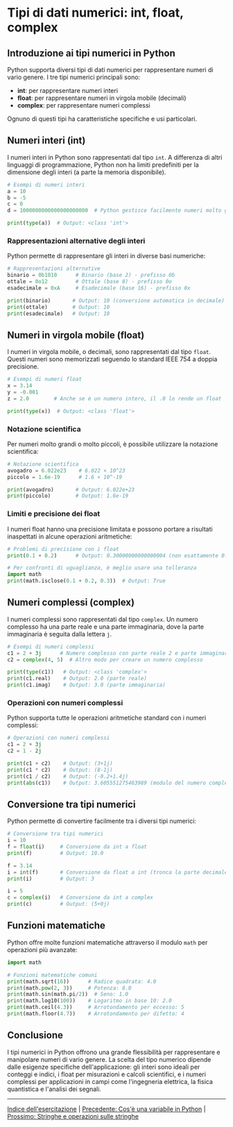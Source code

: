 # Tipi di dati numerici: int, float, complex

## Introduzione ai tipi numerici in Python
Python supporta diversi tipi di dati numerici per rappresentare numeri di vario genere. I tre tipi numerici principali sono:
- **int**: per rappresentare numeri interi
- **float**: per rappresentare numeri in virgola mobile (decimali)
- **complex**: per rappresentare numeri complessi

Ognuno di questi tipi ha caratteristiche specifiche e usi particolari.

## Numeri interi (int)
I numeri interi in Python sono rappresentati dal tipo `int`. A differenza di altri linguaggi di programmazione, Python non ha limiti predefiniti per la dimensione degli interi (a parte la memoria disponibile).

```python
# Esempi di numeri interi
a = 10
b = -5
c = 0
d = 1000000000000000000000  # Python gestisce facilmente numeri molto grandi

print(type(a))  # Output: <class 'int'>
```

### Rappresentazioni alternative degli interi
Python permette di rappresentare gli interi in diverse basi numeriche:

```python
# Rappresentazioni alternative
binario = 0b1010      # Binario (base 2) - prefisso 0b
ottale = 0o12         # Ottale (base 8) - prefisso 0o
esadecimale = 0xA     # Esadecimale (base 16) - prefisso 0x

print(binario)       # Output: 10 (conversione automatica in decimale)
print(ottale)        # Output: 10
print(esadecimale)   # Output: 10
```

## Numeri in virgola mobile (float)
I numeri in virgola mobile, o decimali, sono rappresentati dal tipo `float`. Questi numeri sono memorizzati seguendo lo standard IEEE 754 a doppia precisione.

```python
# Esempi di numeri float
x = 3.14
y = -0.001
z = 2.0        # Anche se è un numero intero, il .0 lo rende un float

print(type(x))  # Output: <class 'float'>
```

### Notazione scientifica
Per numeri molto grandi o molto piccoli, è possibile utilizzare la notazione scientifica:

```python
# Notazione scientifica
avogadro = 6.022e23    # 6.022 × 10^23
piccolo = 1.6e-19      # 1.6 × 10^-19

print(avogadro)       # Output: 6.022e+23
print(piccolo)        # Output: 1.6e-19
```

### Limiti e precisione dei float
I numeri float hanno una precisione limitata e possono portare a risultati inaspettati in alcune operazioni aritmetiche:

```python
# Problemi di precisione con i float
print(0.1 + 0.2)      # Output: 0.30000000000000004 (non esattamente 0.3)

# Per confronti di uguaglianza, è meglio usare una tolleranza
import math
print(math.isclose(0.1 + 0.2, 0.3))  # Output: True
```

## Numeri complessi (complex)
I numeri complessi sono rappresentati dal tipo `complex`. Un numero complesso ha una parte reale e una parte immaginaria, dove la parte immaginaria è seguita dalla lettera `j`.

```python
# Esempi di numeri complessi
c1 = 2 + 3j      # Numero complesso con parte reale 2 e parte immaginaria 3
c2 = complex(4, 5)  # Altro modo per creare un numero complesso

print(type(c1))   # Output: <class 'complex'>
print(c1.real)    # Output: 2.0 (parte reale)
print(c1.imag)    # Output: 3.0 (parte immaginaria)
```

### Operazioni con numeri complessi
Python supporta tutte le operazioni aritmetiche standard con i numeri complessi:

```python
# Operazioni con numeri complessi
c1 = 2 + 3j
c2 = 1 - 2j

print(c1 + c2)    # Output: (3+1j)
print(c1 * c2)    # Output: (8-1j)
print(c1 / c2)    # Output: (-0.2+1.4j)
print(abs(c1))    # Output: 3.605551275463989 (modulo del numero complesso)
```

## Conversione tra tipi numerici
Python permette di convertire facilmente tra i diversi tipi numerici:

```python
# Conversione tra tipi numerici
i = 10
f = float(i)     # Conversione da int a float
print(f)         # Output: 10.0

f = 3.14
i = int(f)       # Conversione da float a int (tronca la parte decimale)
print(i)         # Output: 3

i = 5
c = complex(i)   # Conversione da int a complex
print(c)         # Output: (5+0j)
```

## Funzioni matematiche
Python offre molte funzioni matematiche attraverso il modulo `math` per operazioni più avanzate:

```python
import math

# Funzioni matematiche comuni
print(math.sqrt(16))      # Radice quadrata: 4.0
print(math.pow(2, 3))     # Potenza: 8.0
print(math.sin(math.pi/2))  # Seno: 1.0
print(math.log10(100))    # Logaritmo in base 10: 2.0
print(math.ceil(4.3))     # Arrotondamento per eccesso: 5
print(math.floor(4.7))    # Arrotondamento per difetto: 4
```

## Conclusione
I tipi numerici in Python offrono una grande flessibilità per rappresentare e manipolare numeri di vario genere. La scelta del tipo numerico dipende dalle esigenze specifiche dell'applicazione: gli interi sono ideali per conteggi e indici, i float per misurazioni e calcoli scientifici, e i numeri complessi per applicazioni in campi come l'ingegneria elettrica, la fisica quantistica e l'analisi dei segnali.

---

[Indice dell'esercitazione](../README.md) | [Precedente: Cos'è una variabile in Python](./01_variabili.md) | [Prossimo: Stringhe e operazioni sulle stringhe](./03_stringhe.md)